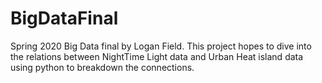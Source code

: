 # BigDataFinal
Spring 2020 Big Data final by Logan Field. This project hopes to dive into the relations between NightTime Light data and Urban Heat island data using python to breakdown the connections.
